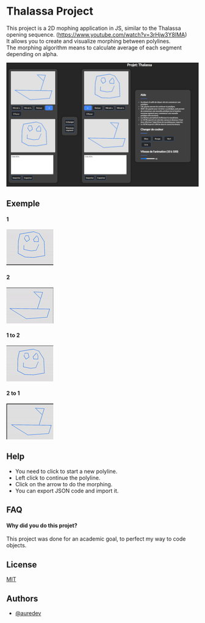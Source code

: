 
# Thalassa Project

This project is a 2D mophing application in JS, similar to the Thalassa opening sequence. (https://www.youtube.com/watch?v=3rHjw3Y8IMA)  
It allows you to create and visualize morphing between polylines.  
The morphing algorithm means to calculate average of each segment depending on alpha.

![alt text](src/thalassa.png?raw=true)

## Exemple

#### 1
![alt text](src/12.gif?raw=true)
#### 2
![alt text](src/21.gif?raw=true)
#### 1 to 2
![alt text](src/1.gif?raw=true)
#### 2 to 1
![alt text](src/2.gif?raw=true)


## Help
* You need to click to start a new polyline.
* Left click to continue the polyline.
* Click on the arrow to do the morphing.
* You can export JSON code and import it.


## FAQ

#### Why did you do this projet?

This project was done for an academic goal, to perfect my way to code objects.


## License

[MIT](https://choosealicense.com/licenses/mit/)


## Authors

- [@auredev](https://www.github.com/aurxdev)

